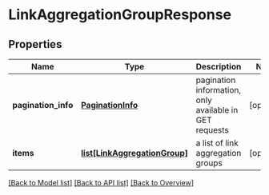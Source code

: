 # LinkAggregationGroupResponse

## Properties
Name | Type | Description | Notes
------------ | ------------- | ------------- | -------------
**pagination_info** | [**PaginationInfo**](PaginationInfo.md) | pagination information, only available in GET requests | [optional] 
**items** | [**list[LinkAggregationGroup]**](LinkAggregationGroup.md) | a list of link aggregation groups | [optional] 

[[Back to Model list]](index.md#documentation-for-models) [[Back to API list]](index.md#endpoint-properties) [[Back to Overview]](index.md)



